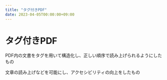 ```yaml
---
title: "タグ付きPDF"
date: 2023-04-05T00:00:00+09:00
---
```

# タグ付きPDF

PDF内の文書をタグを用いて構造化し、正しい順序で読み上げられるようにしたもの

文章の読み上げなどを可能にし、アクセシビリティの向上をしたもの
